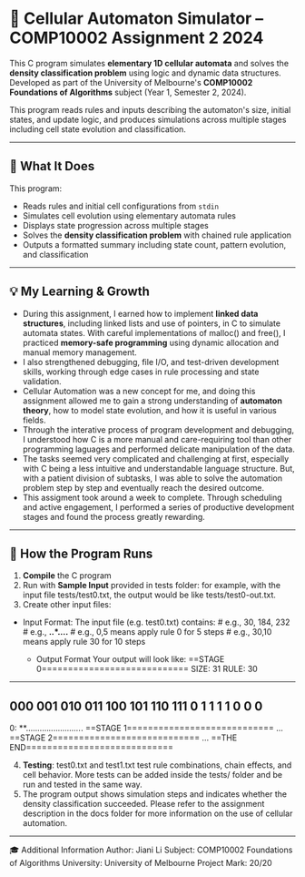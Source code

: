 # 🧬 Cellular Automaton Simulator – COMP10002 Assignment 2 2024

This C program simulates **elementary 1D cellular automata** and solves the **density classification problem** using logic and dynamic data structures. Developed as part of the University of Melbourne's **COMP10002 Foundations of Algorithms** subject (Year 1, Semester 2, 2024).

This program reads rules and inputs describing the automaton's size, initial states, and update logic, and produces simulations across multiple stages including cell state evolution and classification.

---

## 📘 What It Does

This program:

- Reads rules and initial cell configurations from `stdin`
- Simulates cell evolution using elementary automata rules
- Displays state progression across multiple stages
- Solves the **density classification problem** with chained rule application
- Outputs a formatted summary including state count, pattern evolution, and classification

---

## 💡 My Learning & Growth

- During this assignment, I earned how to implement **linked data structures**, including linked lists and use of pointers, in C to simulate automata states. With careful implementations of malloc() and free(), I practiced **memory-safe programming** using dynamic allocation and manual memory management. 
- I also strengthened debugging, file I/O, and test-driven development skills, working through edge cases in rule processing and state validation.
- Cellular Automation was a new concept for me, and doing this assignment allowed me to gain a strong understanding of **automaton theory**, how to model state evolution, and how it is useful in various fields.
- Through the interative process of program development and debugging, I understood how C is a more manual and care-requiring tool than other programming laguages and performed delicate manipulation of the data.
- The tasks seemed very complicated and challenging at first, especially with C being a less intuitive and understandable language structure. But, with a patient division of subtasks, I was able to solve the automation problem step by step and eventually reach the desired outcome.
- This assigment took around a week to complete. Through scheduling and active engagement, I performed a series of productive development stages and found the process greatly rewarding. 

---

## 🚀 How the Program Runs

1. **Compile** the C program
2. Run with **Sample Input** provided in tests folder: for example, with the input
file tests/test0.txt, the output would be like tests/test0-out.txt.
3. Create other input files: 
- Input Format: 
    The input file (e.g. test0.txt) contains:
    <cell count>
    <rule number>         # e.g., 30, 184, 232
    <initial cell states> # e.g., **..*....**
    <number of chains>
    <chain line>          # e.g., 0,5 means apply rule 0 for 5 steps
    <chain line>          # e.g., 30,10 means apply rule 30 for 10 steps
    - Output Format
Your output will look like:
==STAGE 0============================
SIZE: 31
RULE: 30
-------------------------------------
000 001 010 011 100 101 110 111
  0   1   1   1   1   0   0   0 
-------------------------------------
 0: **..........*..*..*..........*.
==STAGE 1============================
...
==STAGE 2============================
...
==THE END============================

4. **Testing**: test0.txt and test1.txt test rule combinations, chain effects, and cell behavior. More tests can be added inside the tests/ folder and be run and tested in the same way.
5. The program output shows simulation steps and indicates whether the density classification succeeded. Please refer to the assignment description in the docs folder for more information on the use of cellular automation.

---

🎓 Additional Information
Author: Jiani Li
Subject: COMP10002 Foundations of Algorithms
University: University of Melbourne
Project Mark: 20/20